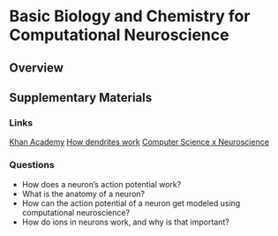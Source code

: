# Basic Biology and Chemistry for Computational Neuroscience

## Overview 



## Supplementary Materials 

### Links
<a href="https://www.khanacademy.org/science/biology/ap-biology/ap-human-biology#ap-neuron-nervous-system">Khan Academy</a>
<a href="https://www.sciencedaily.com/releases/2018/10/181018141057.htm">How dendrites work</a>
<a href="https://www.quora.com/What-are-areas-of-neuroscience-that-intersect-with-computer-science">Computer Science x Neuroscience</a>

### Questions
- How does a neuron’s action potential work?
- What is the anatomy of a neuron?
- How can the action potential of a neuron get modeled using computational neuroscience?
- How do ions in neurons work, and why is that important?

